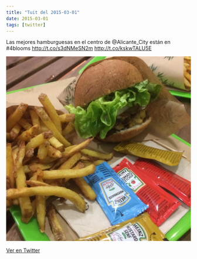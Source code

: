 ```yaml
---
title: "Tuit del 2015-03-01"
date: 2015-03-01
tags: [twitter]
---
```


Las mejores hamburguesas en el centro de @Alicante_City están en #4blooms http://t.co/s3dNMeSN2m http://t.co/kskwTALU5E

![Imagen](/assets/images/572060850376314880-B_BeTuoUsAABek-.jpg)

[Ver en Twitter](https://twitter.com/i/web/status/572060850376314880)
